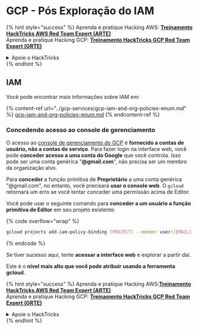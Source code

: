 # GCP - Pós Exploração do IAM

{% hint style="success" %}
Aprenda e pratique Hacking AWS: <img src="/.gitbook/assets/image.png" alt="" data-size="line">[**Treinamento HackTricks AWS Red Team Expert (ARTE)**](https://training.hacktricks.xyz/courses/arte)<img src="/.gitbook/assets/image.png" alt="" data-size="line">\
Aprenda e pratique Hacking GCP: <img src="/.gitbook/assets/image (2).png" alt="" data-size="line">[**Treinamento HackTricks GCP Red Team Expert (GRTE)**<img src="/.gitbook/assets/image (2).png" alt="" data-size="line">](https://training.hacktricks.xyz/courses/grte)

<details>

<summary>Apoie o HackTricks</summary>

* Verifique os [**planos de assinatura**](https://github.com/sponsors/carlospolop)!
* **Junte-se ao** 💬 [**grupo Discord**](https://discord.gg/hRep4RUj7f) ou ao [**grupo telegram**](https://t.me/peass) ou **siga-nos** no **Twitter** 🐦 [**@hacktricks\_live**](https://twitter.com/hacktricks\_live)**.**
* **Compartilhe truques de hacking enviando PRs para os repositórios** [**HackTricks**](https://github.com/carlospolop/hacktricks) e [**HackTricks Cloud**](https://github.com/carlospolop/hacktricks-cloud).

</details>
{% endhint %}

## IAM <a href="#service-account-impersonation" id="service-account-impersonation"></a>

Você pode encontrar mais informações sobre IAM em:

{% content-ref url="../gcp-services/gcp-iam-and-org-policies-enum.md" %}
[gcp-iam-and-org-policies-enum.md](../gcp-services/gcp-iam-and-org-policies-enum.md)
{% endcontent-ref %}

### Concedendo acesso ao console de gerenciamento <a href="#granting-access-to-management-console" id="granting-access-to-management-console"></a>

O acesso ao [console de gerenciamento do GCP](https://console.cloud.google.com) é **fornecido a contas de usuário, não a contas de serviço**. Para fazer login na interface web, você pode **conceder acesso a uma conta do Google** que você controla. Isso pode ser uma conta genérica "**@gmail.com**", não precisa ser um membro da organização alvo.

Para **conceder** a função primitiva de **Proprietário** a uma conta genérica "@gmail.com", no entanto, você precisará **usar o console web**. O `gcloud` retornará um erro se você tentar conceder uma permissão acima de Editor.

Você pode usar o seguinte comando para **conceder a um usuário a função primitiva de Editor** em seu projeto existente:

{% code overflow="wrap" %}
```bash
gcloud projects add-iam-policy-binding [PROJECT] --member user:[EMAIL] --role roles/editor
```
{% endcode %}

Se tiver sucesso aqui, tente **acessar a interface web** e explorar a partir daí.

Este é o **nível mais alto que você pode atribuir usando a ferramenta gcloud**.

{% hint style="success" %}
Aprenda e pratique Hacking AWS:<img src="/.gitbook/assets/image.png" alt="" data-size="line">[**Treinamento HackTricks AWS Red Team Expert (ARTE)**](https://training.hacktricks.xyz/courses/arte)<img src="/.gitbook/assets/image.png" alt="" data-size="line">\
Aprenda e pratique Hacking GCP: <img src="/.gitbook/assets/image (2).png" alt="" data-size="line">[**Treinamento HackTricks GCP Red Team Expert (GRTE)**<img src="/.gitbook/assets/image (2).png" alt="" data-size="line">](https://training.hacktricks.xyz/courses/grte)

<details>

<summary>Apoie o HackTricks</summary>

* Verifique os [**planos de assinatura**](https://github.com/sponsors/carlospolop)!
* **Junte-se ao** 💬 [**grupo Discord**](https://discord.gg/hRep4RUj7f) ou ao [**grupo telegram**](https://t.me/peass) ou **siga-nos** no **Twitter** 🐦 [**@hacktricks\_live**](https://twitter.com/hacktricks\_live)**.**
* **Compartilhe truques de hacking enviando PRs para os repositórios** [**HackTricks**](https://github.com/carlospolop/hacktricks) e [**HackTricks Cloud**](https://github.com/carlospolop/hacktricks-cloud).

</details>
{% endhint %}
